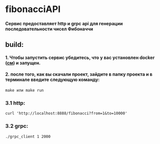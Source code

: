 # fibonacciAPI

#### Сервис предоставляет http и grpc api для генерации последовательности чисел Фибоначчи
## build:
#### 1. Чтобы запустить сервис убедитесь, что у вас установлен docker ([см](https://www.docker.com)) и запущен.
#### 2. после того, как вы скачали проект, зайдите в папку проекта и в терминале введите следующую команду:
	make или make run
### 3.1 http: 
	curl 'http://localhost:8888/fibonacci?from=1&to=10000'
### 3.2 grpc: 
	./grpc_client 1 2000

